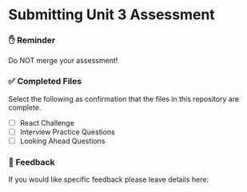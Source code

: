 # Submitting Unit 3 Assessment

### ✋ Reminder

Do NOT merge your assessment!

### ✅ Completed Files

Select the following as confirmation that the files in this repository are complete.

- [ ] React Challenge
- [ ] Interview Practice Questions
- [ ] Looking Ahead Questions

### 📝 Feedback

If you would like specific feedback please leave details here:
